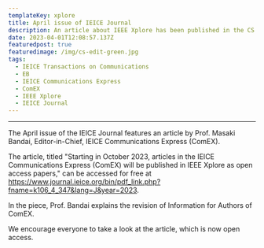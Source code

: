 ```yaml
---
templateKey: xplore
title: April issue of IEICE Journal
description: An article about IEEE Xplore has been published in the CS Society page of the April issue of IEICE Journal.
date: 2023-04-01T12:08:57.137Z
featuredpost: true
featuredimage: /img/cs-edit-green.jpg
tags:
  - IEICE Transactions on Communications
  - EB
  - IEICE Communications Express
  - ComEX
  - IEEE Xplore
  - IEICE Journal
---
```


---

The April issue of the IEICE Journal features an article by Prof. Masaki Bandai, Editor-in-Chief, IEICE Communications Express (ComEX).

The article, titled "Starting in October 2023, articles in the IEICE Communications Express (ComEX) will be published in IEEE Xplore as open access papers," can be accessed for free at https://www.journal.ieice.org/bin/pdf_link.php?fname=k106_4_347&lang=J&year=2023.

In the piece, Prof. Bandai explains the revision of Information for Authors of ComEX.

We encourage everyone to take a look at the article, which is now open access.
